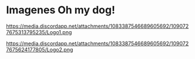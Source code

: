 # Imagenes Oh my dog!

https://media.discordapp.net/attachments/1083387546689605692/1090727675313795235/Logo1.png


https://media.discordapp.net/attachments/1083387546689605692/1090727675624177805/Logo2.png
